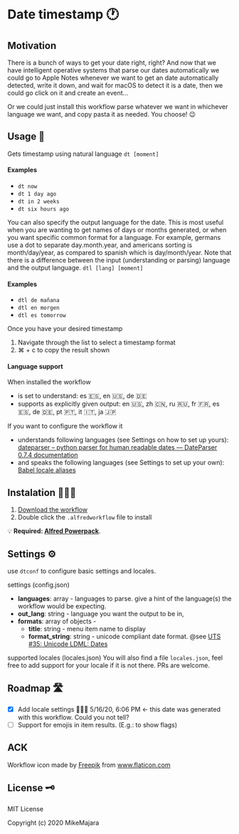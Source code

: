 # Date timestamp 🕐

## Motivation
There is a bunch of ways to get your date right, right? And now that we have intelligent operative systems that parse our dates automatically we could go to Apple Notes whenever we want to get an date automatically detected, write it down, and wait for macOS to detect it is a date, then we could go click on it and create an event...

Or we could just install this workflow parse whatever we want in whichever language we want, and copy pasta it as needed. You choose! 😉

## Usage 📜
Gets timestamp using natural language
`dt [moment]`
#### Examples
- `dt now`
- `dt 1 day ago`
- `dt in 2 weeks`
- `dt six hours ago`

You can also specify the output language for the date. This is most useful when you are wanting to get names of days or months generated, or when you want specific common format for a language. For example, germans use a dot to separate day.month.year, and americans sorting is month/day/year, as compared to spanish which is day/month/year. Note that there is a difference between the input (understanding or parsing) language and the output language.
`dtl [lang] [moment]`
#### Examples
- `dtl de mañana`
- `dtl en morgen`
- `dtl es tomorrow`

Once you have your desired timestamp
1. Navigate through the list to select a timestamp format
2. ⌘ + c to copy the result shown

#### Language support
When installed the workflow 
- is set to understand: es 🇪🇸, en 🇺🇸, de 🇩🇪
- supports as explicitly given output: en 🇺🇸, zh 🇨🇳, ru 🇷🇺, fr 🇫🇷, es 🇪🇸, de 🇩🇪, pt 🇵🇹, it 🇮🇹, ja 🇯🇵

If you want to configure the workflow it
- understands following languages (see Settings on how to set up yours): [dateparser – python parser for human readable dates — DateParser 0.7.4 documentation](https://dateparser.readthedocs.io/en/latest/#supported-languages-and-locales)
- and speaks the following languages (see Settings to set up your own): [Babel locale aliases](https://github.com/python-babel/babel/blob/8b684d56e90d593d4f431263a6a3fea1aabc0d0c/babel/core.py#L80)

## Instalation 👷🏻‍♂️
1. [Download the workflow](https://github.com/MikeMajara/alfred-date-time-stamp-parser/releases/tag/0.1.0)
2. Double click the `.alfredworkflow` file to install

💡 **Required: [Alfred Powerpack](https://www.alfredapp.com/powerpack/)**.

## Settings ⚙️
use `dtconf` to configure basic settings and locales.

settings (config.json)
- **languages**: array - languages to parse. give a hint of the language(s) the workflow would be expecting.
- **out_lang**: string - language you want the output to be in,
- **formats**: array of objects - 
    - **title**: string - menu item name to display
    - **format_string**: string - unicode compliant date format. @see [UTS #35: Unicode LDML: Dates](https://unicode.org/reports/tr35/tr35-dates.html#Date_Format_Patterns)

supported locales (locales.json)
You will also find a file `locales.json`, feel free to add support for your locale if it is not there. PRs are welcome.

## Roadmap 🛣

- [x] Add locale settings 👂🏻👅 5/16/20, 6:06 PM ← this date was generated with this workflow. Could you not tell?
- [ ] Support for emojis in item results. (E.g.: to show flags)

## ACK

<div>Workflow icon made by <a href="https://www.flaticon.com/authors/freepik" title="Freepik">Freepik</a> from <a href="https://www.flaticon.com/" title="Flaticon">www.flaticon.com</a></div>

## License 🗝
MIT License

Copyright (c) 2020 MikeMajara
